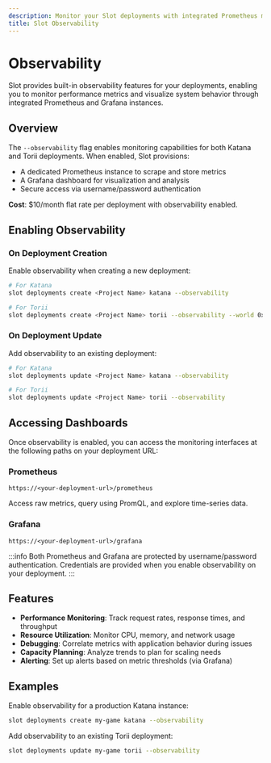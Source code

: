 ```yaml
---
description: Monitor your Slot deployments with integrated Prometheus metrics and Grafana dashboards.
title: Slot Observability
---
```


# Observability

Slot provides built-in observability features for your deployments, enabling you to monitor performance metrics and visualize system behavior through integrated Prometheus and Grafana instances.

## Overview

The `--observability` flag enables monitoring capabilities for both Katana and Torii deployments. When enabled, Slot provisions:

- A dedicated Prometheus instance to scrape and store metrics
- A Grafana dashboard for visualization and analysis
- Secure access via username/password authentication

**Cost**: $10/month flat rate per deployment with observability enabled.

## Enabling Observability

### On Deployment Creation

Enable observability when creating a new deployment:

```sh
# For Katana
slot deployments create <Project Name> katana --observability

# For Torii
slot deployments create <Project Name> torii --observability --world 0x3fa481f41522b90b3684ecfab7650c259a76387fab9c380b7a959e3d4ac69f
```

### On Deployment Update

Add observability to an existing deployment:

```sh
# For Katana
slot deployments update <Project Name> katana --observability

# For Torii
slot deployments update <Project Name> torii --observability
```

## Accessing Dashboards

Once observability is enabled, you can access the monitoring interfaces at the following paths on your deployment URL:

### Prometheus
```
https://<your-deployment-url>/prometheus
```

Access raw metrics, query using PromQL, and explore time-series data.

### Grafana
```
https://<your-deployment-url>/grafana
```

:::info
Both Prometheus and Grafana are protected by username/password authentication. Credentials are provided when you enable observability on your deployment.
:::

## Features

- **Performance Monitoring**: Track request rates, response times, and throughput
- **Resource Utilization**: Monitor CPU, memory, and network usage
- **Debugging**: Correlate metrics with application behavior during issues
- **Capacity Planning**: Analyze trends to plan for scaling needs
- **Alerting**: Set up alerts based on metric thresholds (via Grafana)

## Examples

Enable observability for a production Katana instance:
```sh
slot deployments create my-game katana --observability
```

Add observability to an existing Torii deployment:
```sh
slot deployments update my-game torii --observability
```
